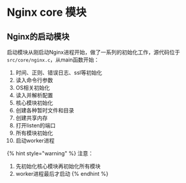 # Nginx core 模块

## Nginx的启动模块

启动模块从刚启动Nginx进程开始，做了一系列的初始化工作，源代码位于`src/core/nginx.c`，从main函数开始：

1. 时间、正则、错误日志、ssl等初始化
2. 读入命令行参数
3. OS相关初始化
4. 读入并解析配置
5. 核心模块初始化
6. 创建各种暂时文件和目录
7. 创建共享内存
8. 打开listen的端口
9. 所有模块初始化
10. 启动worker进程

{% hint style="warning" %}
注意：

1. 先初始化核心模块再初始化所有模块
2. worker进程最后才启动
{% endhint %}

